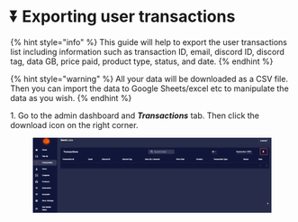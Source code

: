 # ⏬ Exporting user transactions

{% hint style="info" %}
This guide will help to export the user transactions list including information such as transaction ID, email, discord ID, discord tag, data GB, price paid, product type, status, and date.
{% endhint %}

{% hint style="warning" %}
All your data will be downloaded as a CSV file. Then you can import the data to Google Sheets/excel etc to manipulate the data as you wish.
{% endhint %}

​1. Go to the admin dashboard and _**Transactions**_ tab. Then click the download icon on the right corner.

<figure><img src="../.gitbook/assets/2.png" alt=""><figcaption></figcaption></figure>
